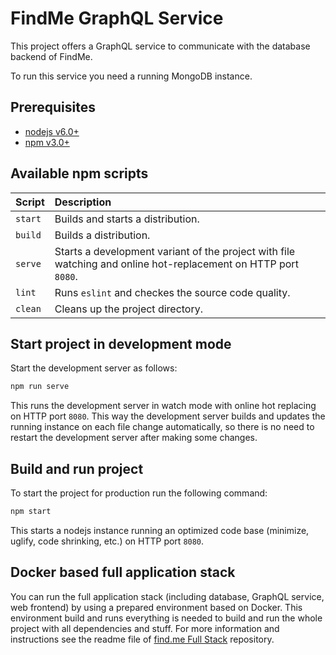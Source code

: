 # FindMe GraphQL Service

This project offers a GraphQL service to communicate with the database backend
of FindMe.

To run this service you need a running MongoDB instance.

## Prerequisites

- [nodejs v6.0+](https://nodejs.org)
- [npm v3.0+](https://nodejs.org)

## Available npm scripts

| Script  | Description                                                                                                    |
|:--------|:---------------------------------------------------------------------------------------------------------------|
| `start` | Builds and starts a distribution.                                                                              |
| `build` | Builds a distribution.                                                                                         |
| `serve` | Starts a development variant of the project with file watching and online hot-replacement on HTTP port `8080`. |
| `lint`  | Runs `eslint` and checkes the source code quality.                                                             |
| `clean` | Cleans up the project directory.                                                                               |

## Start project in development mode

Start the development server as follows:

```bash
npm run serve
```

This runs the development server in watch mode with online hot replacing on
HTTP port `8080`.
This way the development server builds and updates the running instance on
each file change automatically,
so there is no need to restart the development server after making some changes.

## Build and run project

To start the project for production run the following command:

```bash
npm start
```

This starts a nodejs instance running an optimized code base
(minimize, uglify, code shrinking, etc.)
on HTTP port `8080`.

## Docker based full application stack

You can run the full application stack
(including database, GraphQL service, web frontend)
by using a prepared environment based on Docker.
This environment build and runs everything is needed to build and run the whole
project with all dependencies and stuff.
For more information and instructions see the readme file of
[find.me Full Stack](https://github.com/kswe-2016-17/graphql-findme-full-stack)
repository.
